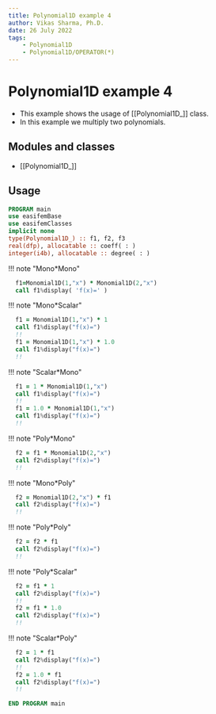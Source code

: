 ```yaml
---
title: Polynomial1D example 4
author: Vikas Sharma, Ph.D.
date: 26 July 2022
tags:
    - Polynomial1D
    - Polynomial1D/OPERATOR(*)
---
```


# Polynomial1D example 4

- This example shows the usage of [[Polynomial1D_]] class.
- In this example we multiply two polynomials.

## Modules and classes

- [[Polynomial1D_]]

## Usage

```fortran
PROGRAM main
use easifemBase
use easifemClasses
implicit none
type(Polynomial1D_) :: f1, f2, f3
real(dfp), allocatable :: coeff( : )
integer(i4b), allocatable :: degree( : )
```

!!! note "Mono*Mono"

```fortran
  f1=Monomial1D(1,"x") * Monomial1D(2,"x")
  call f1%display( 'f(x)=' )
```

!!! note "Mono*Scalar"

```fortran
  f1 = Monomial1D(1,"x") * 1
  call f1%display("f(x)=")
  !!
  f1 = Monomial1D(1,"x") * 1.0
  call f1%display("f(x)=")
  !!
```

!!! note "Scalar*Mono"

```fortran
  f1 = 1 * Monomial1D(1,"x")
  call f1%display("f(x)=")
  !!
  f1 = 1.0 * Monomial1D(1,"x")
  call f1%display("f(x)=")
  !!
```

!!! note "Poly*Mono"

```fortran
  f2 = f1 * Monomial1D(2,"x")
  call f2%display("f(x)=")
  !!
```

!!! note "Mono*Poly"

```fortran
  f2 = Monomial1D(2,"x") * f1
  call f2%display("f(x)=")
  !!
```

!!! note "Poly*Poly"

```fortran
  f2 = f2 * f1
  call f2%display("f(x)=")
  !!
```

!!! note "Poly*Scalar"

```fortran
  f2 = f1 * 1
  call f2%display("f(x)=")
  !!
  f2 = f1 * 1.0
  call f2%display("f(x)=")
  !!
```

!!! note "Scalar*Poly"

```fortran
  f2 = 1 * f1
  call f2%display("f(x)=")
  !!
  f2 = 1.0 * f1
  call f2%display("f(x)=")
  !!
```

```fortran
END PROGRAM main
```
